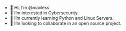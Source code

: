 - 👋 Hi, I’m @maiiless
- 👀 I’m interested in Cybersecurity.
- 🌱 I’m currently learning Python and Linux Servers.
- 💞️ I’m looking to collaborate in an open source project.

<!---
maiiless/maiiless is a ✨ special ✨ repository because its `README.md` (this file) appears on your GitHub profile.
You can click the Preview link to take a look at your changes.
--->
